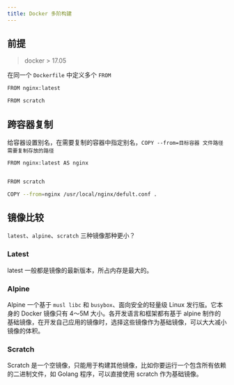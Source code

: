 ```yaml
---
title: Docker 多阶构建
---
```


## 前提

> docker > 17.05

在同一个 `Dockerfile` 中定义多个 `FROM`

```bash
FROM nginx:latest

FROM scratch
```

## 跨容器复制

给容器设置别名，在需要复制的容器中指定别名，`COPY --from=目标容器 文件路径 需要复制存放的路径`

```bash
FROM nginx:latest AS nginx


FROM scratch

COPY --from=nginx /usr/local/nginx/defult.conf . 
```

## 镜像比较

`latest`、`alpine`、`scratch` 三种镜像那种更小？

### Latest

latest 一般都是镜像的最新版本，所占内存是最大的。

### Alpine

Alpine 一个基于 `musl libc` 和 `busybox`、面向安全的轻量级 Linux 发行版。它本身的 Docker 镜像只有 4～5M 大小。各开发语言和框架都有基于 alpine
制作的基础镜像，在开发自己应用的镜像时，选择这些镜像作为基础镜像，可以大大减小镜像的体积。

### Scratch

Scratch 是一个空镜像，只能用于构建其他镜像，比如你要运行一个包含所有依赖的二进制文件，如 Golang 程序，可以直接使用 scratch 作为基础镜像。